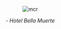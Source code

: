 <div align='center'> 






![mcr](https://github.com/user-attachments/assets/b179fddc-7700-4bef-96db-517e292ec0ae)






_-_  _Hotel Bella Muerte_
